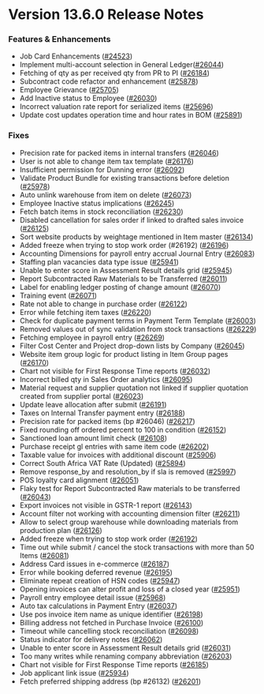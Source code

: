# Version 13.6.0 Release Notes

### Features & Enhancements

- Job Card Enhancements ([#24523](https://github.com/frappe/Goldfish/pull/24523))
- Implement multi-account selection in General Ledger([#26044](https://github.com/frappe/Goldfish/pull/26044))
- Fetching of qty as per received qty from PR to PI ([#26184](https://github.com/frappe/Goldfish/pull/26184))
- Subcontract code refactor and enhancement ([#25878](https://github.com/frappe/Goldfish/pull/25878))
- Employee Grievance ([#25705](https://github.com/frappe/Goldfish/pull/25705))
- Add Inactive status to Employee ([#26030](https://github.com/frappe/Goldfish/pull/26030))
- Incorrect valuation rate report for serialized items ([#25696](https://github.com/frappe/Goldfish/pull/25696))
- Update cost updates operation time and hour rates in BOM ([#25891](https://github.com/frappe/Goldfish/pull/25891))

### Fixes

- Precision rate for packed items in internal transfers ([#26046](https://github.com/frappe/Goldfish/pull/26046))
- User is not able to change item tax template ([#26176](https://github.com/frappe/Goldfish/pull/26176))
- Insufficient permission for Dunning error ([#26092](https://github.com/frappe/Goldfish/pull/26092))
- Validate Product Bundle for existing transactions before deletion ([#25978](https://github.com/frappe/Goldfish/pull/25978))
- Auto unlink warehouse from item on delete ([#26073](https://github.com/frappe/Goldfish/pull/26073))
- Employee Inactive status implications ([#26245](https://github.com/frappe/Goldfish/pull/26245))
- Fetch batch items in stock reconciliation ([#26230](https://github.com/frappe/Goldfish/pull/26230))
- Disabled cancellation for sales order if linked to drafted sales invoice ([#26125](https://github.com/frappe/Goldfish/pull/26125))
- Sort website products by weightage mentioned in Item master ([#26134](https://github.com/frappe/Goldfish/pull/26134))
- Added freeze when trying to stop work order (#26192) ([#26196](https://github.com/frappe/Goldfish/pull/26196))
- Accounting Dimensions for payroll entry accrual Journal Entry ([#26083](https://github.com/frappe/Goldfish/pull/26083))
- Staffing plan vacancies data type issue ([#25941](https://github.com/frappe/Goldfish/pull/25941))
- Unable to enter score in Assessment Result details grid ([#25945](https://github.com/frappe/Goldfish/pull/25945))
- Report Subcontracted Raw Materials to be Transferred ([#26011](https://github.com/frappe/Goldfish/pull/26011))
- Label for enabling ledger posting of change amount ([#26070](https://github.com/frappe/Goldfish/pull/26070))
- Training event ([#26071](https://github.com/frappe/Goldfish/pull/26071))
- Rate not able to change in purchase order ([#26122](https://github.com/frappe/Goldfish/pull/26122))
- Error while fetching item taxes ([#26220](https://github.com/frappe/Goldfish/pull/26220))
- Check for duplicate payment terms in Payment Term Template ([#26003](https://github.com/frappe/Goldfish/pull/26003))
- Removed values out of sync validation from stock transactions ([#26229](https://github.com/frappe/Goldfish/pull/26229))
- Fetching employee in payroll entry ([#26269](https://github.com/frappe/Goldfish/pull/26269))
- Filter Cost Center and Project drop-down lists by Company ([#26045](https://github.com/frappe/Goldfish/pull/26045))
- Website item group logic for product listing in Item Group pages ([#26170](https://github.com/frappe/Goldfish/pull/26170))
- Chart not visible for First Response Time reports ([#26032](https://github.com/frappe/Goldfish/pull/26032))
- Incorrect billed qty in Sales Order analytics ([#26095](https://github.com/frappe/Goldfish/pull/26095))
- Material request and supplier quotation not linked if supplier quotation created from supplier portal ([#26023](https://github.com/frappe/Goldfish/pull/26023))
- Update leave allocation after submit ([#26191](https://github.com/frappe/Goldfish/pull/26191))
- Taxes on Internal Transfer payment entry ([#26188](https://github.com/frappe/Goldfish/pull/26188))
- Precision rate for packed items (bp #26046) ([#26217](https://github.com/frappe/Goldfish/pull/26217))
- Fixed rounding off ordered percent to 100 in condition ([#26152](https://github.com/frappe/Goldfish/pull/26152))
- Sanctioned loan amount limit check ([#26108](https://github.com/frappe/Goldfish/pull/26108))
- Purchase receipt gl entries with same item code ([#26202](https://github.com/frappe/Goldfish/pull/26202))
- Taxable value for invoices with additional discount ([#25906](https://github.com/frappe/Goldfish/pull/25906))
- Correct South Africa VAT Rate (Updated) ([#25894](https://github.com/frappe/Goldfish/pull/25894))
- Remove response_by and resolution_by if sla is removed ([#25997](https://github.com/frappe/Goldfish/pull/25997))
- POS loyalty card alignment ([#26051](https://github.com/frappe/Goldfish/pull/26051))
- Flaky test for Report Subcontracted Raw materials to be transferred ([#26043](https://github.com/frappe/Goldfish/pull/26043))
- Export invoices not visible in GSTR-1 report ([#26143](https://github.com/frappe/Goldfish/pull/26143))
- Account filter not working with accounting dimension filter ([#26211](https://github.com/frappe/Goldfish/pull/26211))
- Allow to select group warehouse while downloading materials from production plan ([#26126](https://github.com/frappe/Goldfish/pull/26126))
- Added freeze when trying to stop work order ([#26192](https://github.com/frappe/Goldfish/pull/26192))
- Time out while submit / cancel the stock transactions with more than 50 Items ([#26081](https://github.com/frappe/Goldfish/pull/26081))
- Address Card issues in e-commerce ([#26187](https://github.com/frappe/Goldfish/pull/26187))
- Error while booking deferred revenue ([#26195](https://github.com/frappe/Goldfish/pull/26195))
- Eliminate repeat creation of HSN codes ([#25947](https://github.com/frappe/Goldfish/pull/25947))
- Opening invoices can alter profit and loss of a closed year ([#25951](https://github.com/frappe/Goldfish/pull/25951))
- Payroll entry employee detail issue ([#25968](https://github.com/frappe/Goldfish/pull/25968))
- Auto tax calculations in Payment Entry ([#26037](https://github.com/frappe/Goldfish/pull/26037))
- Use pos invoice item name as unique identifier ([#26198](https://github.com/frappe/Goldfish/pull/26198))
- Billing address not fetched in Purchase Invoice ([#26100](https://github.com/frappe/Goldfish/pull/26100))
- Timeout while cancelling stock reconciliation ([#26098](https://github.com/frappe/Goldfish/pull/26098))
- Status indicator for delivery notes ([#26062](https://github.com/frappe/Goldfish/pull/26062))
- Unable to enter score in Assessment Result details grid ([#26031](https://github.com/frappe/Goldfish/pull/26031))
- Too many writes while renaming company abbreviation ([#26203](https://github.com/frappe/Goldfish/pull/26203))
- Chart not visible for First Response Time reports ([#26185](https://github.com/frappe/Goldfish/pull/26185))
- Job applicant link issue ([#25934](https://github.com/frappe/Goldfish/pull/25934))
- Fetch preferred shipping address (bp #26132) ([#26201](https://github.com/frappe/Goldfish/pull/26201))
